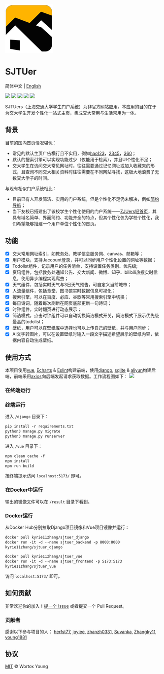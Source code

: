 ![](./logo.png)



# SJTUer
简体中文 | [English](README.md)

![](https://img.shields.io/badge/License-MIT-brightgreen.svg) ![](https://img.shields.io/badge/build-passing-brightgreen.svg) ![](https://img.shields.io/badge/Release-Ver2.0-blueviolet.svg) ![](https://img.shields.io/badge/python->=3.8-blue.svg) ![](https://img.shields.io/badge/Node.js->=16.0.0-blue.svg) 

SJTUers（上海交通大学学生门户系统）为非官方网站应用。本应用的目的在于为交大学生开发个性化一站式主页，集成交大常用与生活常用为一体。

## 背景
目前的国内首页情况堪忧：
- 常见的默认主页广告横行且不实用，例如[hao123](https://www.hao123.com/?from=hao123)，[2345](https://www.2345.com/)，[360](http://se.360.cn/wz.html)；
- 默认的搜索引擎可以实现功能过少（仅能用于检索），并且UI个性化不足；
- 交大学生在访问交大常见网址时，往往需要通过记忆网址或加入收藏夹的形式，且查询不同交大相关资料时往往需要在不同网站寻找，这极大地浪费了无数交大学子的时间。

与现有相似门户系统相比：
- 目前已有人开发简洁、实用的门户系统，但是个性化不足仍未解决，例如[简约导航](https://www.jianavi.com/)；
- 当下友校已搭建出了该校学生个性化使用的门户系统——[ZJUers轻首页](https://zjuers.com/)，其具有域名简单、界面简约、功能齐全的特点，但其个性化仅为学校个性化，我们希望能够搭建一个用户单位个性化的首页。

## 功能

- [x] 交大常用网址索引，如教务处、教学信息服务网、canvas、邮箱等；
- [x] 用户模块，支持Jaccount登录，并可以同步用户个性化设置的网址等数据；
- [x] Todolist组件，记录用户的任务清单，支持设置任务类别、优先级;
- [x] 资讯组件，包括教务处通知公告、交大新闻、微博、知乎、bilibili热搜实时信息，使用异步编程实现爬虫；
- [x] 天气组件，包括实时天气与3日天气预告，可自定义当前城市；
- [x] 人流量组件，包括食堂、图书馆实时数据信息可视化；
- [x] 搜索引擎，可以在百度、必应、谷歌等常用搜索引擎中切换；
- [x] 每日诗词，随着每次刷新在网页底部更新一句诗词；
- [x] 时钟组件，实时翻页进行动态展示；
- [x] 简洁模式，点击时钟组件可以自动切换简洁模式开关，简洁模式下展示优先级最高的todolist；
- [x] 壁纸，用户可以在壁纸库中选择也可以上传自己的壁纸，并与用户同步；
- [x] AI文字转图片，可以在设置壁纸时输入一段文字描述希望展示的壁纸内容，依据内容自动生成壁纸。

## 使用方式

本项目使用[vue](https://cn.vuejs.org/), [Echarts](https://echarts.apache.org/en/index.html) & [Eslint](https://eslint.org/)构建前端，使用[django](https://www.djangoproject.com/), [sqlite](https://www.sqlite.org/index.html) & [aliyun](https://www.alibabacloud.com/en)构建后端，前端采用[axios](https://axios-http.com/)向后端发起请求获取数据。工作流程图如下：
![](docs/workflow.png)

### 在终端运行

### 终端运行

进入 `/django` 目录下：
```
pip install -r requirements.txt
python3 manage.py migrate
python3 manage.py runserver
```

进入 `/vue` 目录下：
```
npm clean cache -f
npm install
npm run build
```

按终端提示访问 `localhost:5173/` 即可。

### 在Docker中运行

输出的镜像文件可以在 `/result` 目录下看到。

### Docker运行

从Docker Hub分别拉取Django项目镜像和Vue项目镜像并运行：

```shell
docker pull kyrie11zhang/sjtuer_django
docker run -it -d --name sjtuer_backend -p 8000:8000 kyrie11zhang/sjtuer_django
```

```shell
docker pull kyrie11zhang/sjtuer_vue
docker run -it -d --name sjtuer_frontend -p 5173:5173 kyrie11zhang/sjtuer_vue
```

访问 `localhost:5173/` 即可。

## 如何贡献
非常欢迎你的加入！[提一个 Issue](https://github.com/young1881/SJTUer/issues/new) 或者提交一个 Pull Request。

### 贡献者
感谢以下参与项目的人：
[herfst77](https://github.com/herfst77), [joyiee](https://github.com/joyiee), [zhanzh0331](https://github.com/zhanzh0331), [Suvanka](https://github.com/Suvanka), [Zhangky11](https://github.com/Zhangky11), [young1881](https://github.com/young1881)

## 协议
[MIT](LICENSE) &copy; Wortox Young
